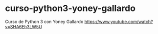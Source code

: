 # curso-python3-yoney-gallardo
Curso de Python 3 con Yoney Gallardo
https://www.youtube.com/watch?v=SHA6Eh3LW5U
